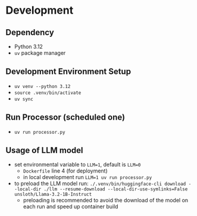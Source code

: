 # Development

## Dependency
* Python 3.12
* `uv` package manager

## Development Environment Setup
* `uv venv --python 3.12`
* `source .venv/bin/activate`
* `uv sync`

## Run Processor (scheduled one)
* `uv run processor.py`

## Usage of LLM model
* set environmental variable to `LLM=1`, default is `LLM=0`
  * `Dockerfile` line 4 (for deployment)
  * in local development run `LLM=1 uv run processor.py`
* to preload the LLM model run: `./.venv/bin/huggingface-cli download --local-dir ./llm --resume-download --local-dir-use-symlinks=False unsloth/Llama-3.2-1B-Instruct`
  * preloading is recommended to avoid the download of the model on each run and speed up container build